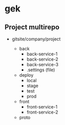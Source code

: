 # gek

## Project multirepo

- gitsite/company/project

  - back
    - back-service-1
    - back-service-2
    - back-service-3
    - .settings (file)
  - deploy
    - local
    - stage
    - test
    - prod
  - front
    - front-service-1
    - front-service-2
  - proto

